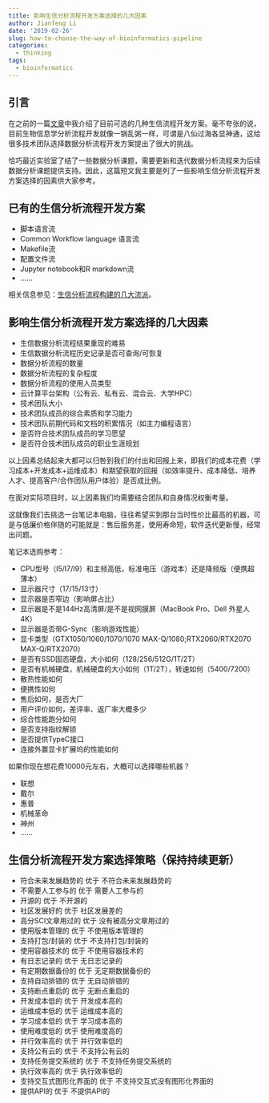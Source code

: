 ```yaml
---
title: 影响生信分析流程开发方案选择的几大因素
author: Jianfeng Li
date: '2019-02-26'
slug: how-to-choose-the-way-of-bioinformatics-pipeline
categories:
  - thinking
tags:
  - bioinformatics
---
```


<!--more-->

## 引言

在之前的一篇[文章](https://life2cloud.com/cn/2018/11/pipelines-styles/)中我介绍了目前可选的几种生信流程开发方案。毫不夸张的说，目前生物信息学分析流程开发就像一锅乱粥一样，可谓是八仙过海各显神通，这给很多技术团队选择数据分析流程开发方案提出了很大的挑战。

恰巧最近实验室了结了一些数据分析课题，需要更新和迭代数据分析流程来为后续数据分析课题提供支持。因此，这篇短文我主要是列了一些影响生信分析流程开发方案选择的因素供大家参考。

## 已有的生信分析流程开发方案

- 脚本语言流
- Common Workflow language 语言流
- Makefile流
- 配置文件流
- Jupyter notebook和R markdown流
- ……

相关信息参见：[生信分析流程构建的几大流派](https://life2cloud.com/cn/2018/11/pipelines-styles/)。

## 影响生信分析流程开发方案选择的几大因素

- 生信数据分析流程结果重现的难易
- 生信数据分析流程历史记录是否可查询/可恢复
- 数据分析流程的数量
- 数据分析流程的复杂程度
- 数据分析流程的使用人员类型
- 云计算平台架构（公有云、私有云、混合云、大学HPC）
- 技术团队大小
- 技术团队成员的综合素质和学习能力
- 技术团队前期代码和文档的积累情况（如主力编程语言）
- 是否符合技术团队成员的学习愿望
- 是否符合技术团队成员的职业生涯规划

以上因素总结起来大都可以归咎到我们的付出和回报上来，即我们的成本花费（学习成本+开发成本+运维成本）和期望获取的回报（如效率提升、成本降低、培养人才、提高客户/合作团队用户体验）是否成比例。

在面对实际项目时，以上因素我们均需要结合团队和自身情况权衡考量。

这就像我们去挑选一台笔记本电脑，往往希望买到那台当时性价比最高的机器，可是与低廉价格伴随的可能就是：售后服务差，使用寿命短，软件迭代更新慢，经常出问题。

笔记本选购参考：

- CPU型号（I5/I7/I9）和主频高低，标准电压（游戏本）还是降频版（便携超薄本）
- 显示器尺寸（17/15/13寸）
- 显示器是否窄边（影响屏占比）
- 显示器是不是144Hz高清屏/是不是视网膜屏（MacBook Pro、Dell 外星人4K）
- 显示器是否带G-Sync（影响游戏性能）
- 显卡类型（GTX1050/1060/1070/1070 MAX-Q/1080;RTX2060/RTX2070 MAX-Q/RTX2070）
- 是否有SSD固态硬盘，大小如何（128/256/512G/1T/2T）
- 是否有机械硬盘，机械硬盘的大小如何（1T/2T），转速如何（5400/7200）
- 散热性能如何
- 便携性如何
- 售后如何，是否大厂
- 用户评价如何，差评率、返厂率大概多少
- 综合性能跑分如何
- 是否支持指纹解锁
- 是否提供TypeC接口
- 连接外置显卡扩展坞的性能如何

如果你现在想花费10000元左右，大概可以选择哪些机器？

- 联想
- 戴尔
- 惠普
- 机械革命
- 神州
- ......

## 生信分析流程开发方案选择策略（保持持续更新）

- 符合未来发展趋势的 优于 不符合未来发展趋势的
- 不需要人工参与的 优于 需要人工参与的
- 开源的 优于 不开源的
- 社区发展好的 优于 社区发展差的
- 高分SCI文章用过的 优于 没有被高分文章用过的
- 使用版本管理的 优于 不使用版本管理的
- 支持打包/封装的 优于 不支持打包/封装的
- 使用容器技术的 优于 不使用容器技术的
- 有日志记录的 优于 无日志记录的
- 有定期数据备份的 优于 无定期数据备份的
- 支持自动排错的 优于 无自动排错的
- 支持断点重启的 优于 无断点重启的
- 开发成本低的 优于 开发成本高的
- 运维成本低的 优于 运维成本高的
- 学习成本低的 优于 学习成本高的
- 使用难度低的 优于 使用难度高的
- 并行效率高的 优于 并行效率低的
- 支持公有云的 优于 不支持公有云的
- 支持任务提交系统的 优于 不支持任务提交系统的
- 执行效率高的 优于 执行效率低的
- 支持交互式图形化界面的 优于 不支持交互式没有图形化界面的
- 提供API的 优于 不提供API的
